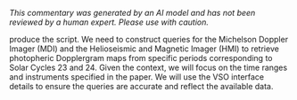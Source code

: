 _This commentary was generated by an AI model and has not been reviewed by a human expert. Please use with caution._

produce the script. We need to construct queries for the Michelson Doppler Imager (MDI) and the Helioseismic and Magnetic Imager (HMI) to retrieve photopheric Dopplergram maps from specific periods corresponding to Solar Cycles 23 and 24. Given the context, we will focus on the time ranges and instruments specified in the paper. We will use the VSO interface details to ensure the queries are accurate and reflect the available data.
